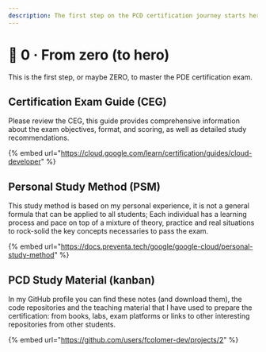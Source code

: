 ```yaml
---
description: The first step on the PCD certification journey starts here
---
```


# 🦸 0 · From zero (to hero)

This is the first step, or maybe ZERO, to master the PDE certification exam.

## Certification Exam Guide (CEG)&#x20;

Please review the CEG, this guide provides comprehensive information about the exam objectives, format, and scoring, as well as detailed study recommendations.

{% embed url="https://cloud.google.com/learn/certification/guides/cloud-developer" %}

## Personal Study Method (PSM)

This study method is based on my personal experience, it is not a general formula that can be applied to all students; Each individual has a learning process and pace on top of a mixture of theory, practice and real situations to rock-solid the key concepts necessaries to pass the exam.

{% embed url="https://docs.preventa.tech/google/google-cloud/personal-study-method" %}

## PCD Study Material (kanban)

In my GitHub profile you can find these notes (and download them), the code repositories and the teaching material that I have used to prepare the certification: from books, labs, exam platforms or links to other interesting repositories from other students.

{% embed url="https://github.com/users/fcolomer-dev/projects/2" %}
